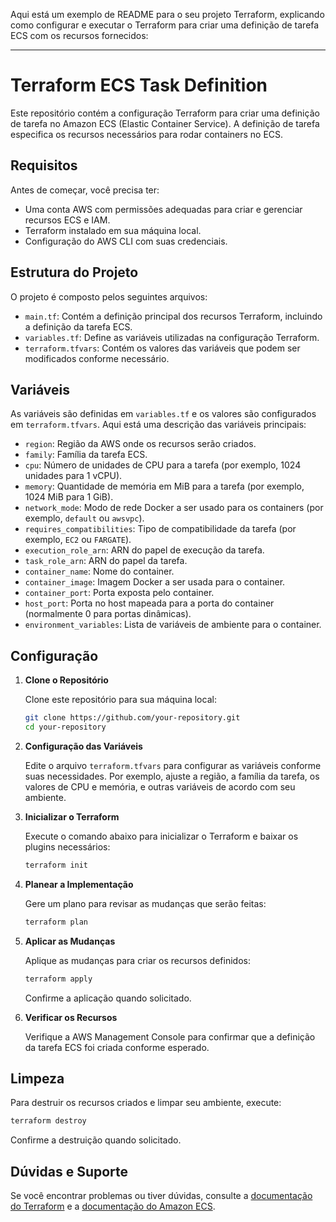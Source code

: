 Aqui está um exemplo de README para o seu projeto Terraform, explicando como configurar e executar o Terraform para criar uma definição de tarefa ECS com os recursos fornecidos:

---

# Terraform ECS Task Definition

Este repositório contém a configuração Terraform para criar uma definição de tarefa no Amazon ECS (Elastic Container Service). A definição de tarefa especifica os recursos necessários para rodar containers no ECS.

## Requisitos

Antes de começar, você precisa ter:

- Uma conta AWS com permissões adequadas para criar e gerenciar recursos ECS e IAM.
- Terraform instalado em sua máquina local.
- Configuração do AWS CLI com suas credenciais.

## Estrutura do Projeto

O projeto é composto pelos seguintes arquivos:

- `main.tf`: Contém a definição principal dos recursos Terraform, incluindo a definição da tarefa ECS.
- `variables.tf`: Define as variáveis utilizadas na configuração Terraform.
- `terraform.tfvars`: Contém os valores das variáveis que podem ser modificados conforme necessário.

## Variáveis

As variáveis são definidas em `variables.tf` e os valores são configurados em `terraform.tfvars`. Aqui está uma descrição das variáveis principais:

- `region`: Região da AWS onde os recursos serão criados.
- `family`: Família da tarefa ECS.
- `cpu`: Número de unidades de CPU para a tarefa (por exemplo, 1024 unidades para 1 vCPU).
- `memory`: Quantidade de memória em MiB para a tarefa (por exemplo, 1024 MiB para 1 GiB).
- `network_mode`: Modo de rede Docker a ser usado para os containers (por exemplo, `default` ou `awsvpc`).
- `requires_compatibilities`: Tipo de compatibilidade da tarefa (por exemplo, `EC2` ou `FARGATE`).
- `execution_role_arn`: ARN do papel de execução da tarefa.
- `task_role_arn`: ARN do papel da tarefa.
- `container_name`: Nome do container.
- `container_image`: Imagem Docker a ser usada para o container.
- `container_port`: Porta exposta pelo container.
- `host_port`: Porta no host mapeada para a porta do container (normalmente 0 para portas dinâmicas).
- `environment_variables`: Lista de variáveis de ambiente para o container.

## Configuração

1. **Clone o Repositório**

   Clone este repositório para sua máquina local:

   ```sh
   git clone https://github.com/your-repository.git
   cd your-repository
   ```

2. **Configuração das Variáveis**

   Edite o arquivo `terraform.tfvars` para configurar as variáveis conforme suas necessidades. Por exemplo, ajuste a região, a família da tarefa, os valores de CPU e memória, e outras variáveis de acordo com seu ambiente.

3. **Inicializar o Terraform**

   Execute o comando abaixo para inicializar o Terraform e baixar os plugins necessários:

   ```sh
   terraform init
   ```

4. **Planear a Implementação**

   Gere um plano para revisar as mudanças que serão feitas:

   ```sh
   terraform plan
   ```

5. **Aplicar as Mudanças**

   Aplique as mudanças para criar os recursos definidos:

   ```sh
   terraform apply
   ```

   Confirme a aplicação quando solicitado.

6. **Verificar os Recursos**

   Verifique a AWS Management Console para confirmar que a definição da tarefa ECS foi criada conforme esperado.

## Limpeza

Para destruir os recursos criados e limpar seu ambiente, execute:

```sh
terraform destroy
```

Confirme a destruição quando solicitado.

## Dúvidas e Suporte

Se você encontrar problemas ou tiver dúvidas, consulte a [documentação do Terraform](https://www.terraform.io/docs) e a [documentação do Amazon ECS](https://docs.aws.amazon.com/AmazonECS/latest/developerguide/what-is-amazon-ecs.html).
